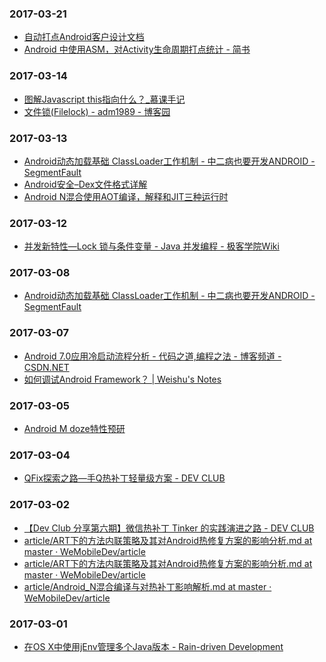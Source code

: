 ### 2017-03-21<br>
+ [自动打点Android客户设计文档](http://98ki.com/zi-dong-da-dian-ke-hu-she-ji-yu-shi-xian/)<br>
+ [Android 中使用ASM，对Activity生命周期打点统计 - 简书](http://www.jianshu.com/p/b33da498d6ba)<br>

### 2017-03-14<br>
+ [图解Javascript this指向什么？_慕课手记](http://www.imooc.com/article/1848)<br>
+ [文件锁(Filelock) - adm1989 - 博客园](http://www.cnblogs.com/adm1989/archive/2012/11/21/2781355.html)<br>

### 2017-03-13<br>
+ [Android动态加载基础 ClassLoader工作机制 - 中二病也要开发ANDROID - SegmentFault](https://segmentfault.com/a/1190000004062880)<br>
+ [Android安全–Dex文件格式详解](http://www.blogfshare.com/dex-format.html)<br>
+ [Android N混合使用AOT编译，解释和JIT三种运行时](http://www.infoq.com/cn/news/2016/04/android-n-aot-jit)<br>

### 2017-03-12<br>
+ [并发新特性—Lock 锁与条件变量 - Java 并发编程 - 极客学院Wiki](http://wiki.jikexueyuan.com/project/java-concurrency/lock.html)<br>

### 2017-03-08<br>
+ [Android动态加载基础 ClassLoader工作机制 - 中二病也要开发ANDROID - SegmentFault](https://segmentfault.com/a/1190000004062880)<br>

### 2017-03-07<br>
+ [Android 7.0应用冷启动流程分析 - 代码之道,编程之法 - 博客频道 - CSDN.NET](http://blog.csdn.net/dd864140130/article/details/60466394)<br>
+ [如何调试Android Framework？ | Weishu's Notes](http://weishu.me/2016/05/30/how-to-debug-android-framework/)<br>

### 2017-03-05<br>
+ [Android M doze特性预研](http://mp.weixin.qq.com/s?__biz=MzAwNDY1ODY2OQ==&mid=207084007&idx=1&sn=f0d82cfee47b87fcec4f1f55989553e5&3rd=MzA3MDU4NTYzMw==&scene=6#rd)<br>

### 2017-03-04<br>
+ [QFix探索之路—手Q热补丁轻量级方案 - DEV CLUB](http://dev.qq.com/topic/57ff5832bb8fec206ce2185d)<br>

### 2017-03-02<br>
+ [【Dev Club 分享第六期】微信热补丁 Tinker 的实践演进之路 - DEV CLUB](http://dev.qq.com/topic/57ad7a70eaed47bb2699e68e)<br>
+ [article/ART下的方法内联策略及其对Android热修复方案的影响分析.md at master · WeMobileDev/article](https://github.com/WeMobileDev/article/blob/master/ART%E4%B8%8B%E7%9A%84%E6%96%B9%E6%B3%95%E5%86%85%E8%81%94%E7%AD%96%E7%95%A5%E5%8F%8A%E5%85%B6%E5%AF%B9Android%E7%83%AD%E4%BF%AE%E5%A4%8D%E6%96%B9%E6%A1%88%E7%9A%84%E5%BD%B1%E5%93%8D%E5%88%86%E6%9E%90.md)<br>
+ [article/ART下的方法内联策略及其对Android热修复方案的影响分析.md at master · WeMobileDev/article](https://github.com/WeMobileDev/article/blob/master/ART%E4%B8%8B%E7%9A%84%E6%96%B9%E6%B3%95%E5%86%85%E8%81%94%E7%AD%96%E7%95%A5%E5%8F%8A%E5%85%B6%E5%AF%B9Android%E7%83%AD%E4%BF%AE%E5%A4%8D%E6%96%B9%E6%A1%88%E7%9A%84%E5%BD%B1%E5%93%8D%E5%88%86%E6%9E%90.md)<br>
+ [article/Android_N混合编译与对热补丁影响解析.md at master · WeMobileDev/article](https://github.com/WeMobileDev/article/blob/master/Android_N%E6%B7%B7%E5%90%88%E7%BC%96%E8%AF%91%E4%B8%8E%E5%AF%B9%E7%83%AD%E8%A1%A5%E4%B8%81%E5%BD%B1%E5%93%8D%E8%A7%A3%E6%9E%90.md)<br>

### 2017-03-01<br>
+ [在OS X中使用jEnv管理多个Java版本 - Rain-driven Development](http://boxingp.github.io/blog/2015/01/25/manage-multiple-versions-of-java-on-os-x/)<br>

